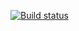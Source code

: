 [![Build status](https://ci.appveyor.com/api/projects/status/gtqii80kq6732ujc/branch/master?svg=true)](https://ci.appveyor.com/project/Shamiltestgrid/aqa-task-2-ci-postman/branch/master)

